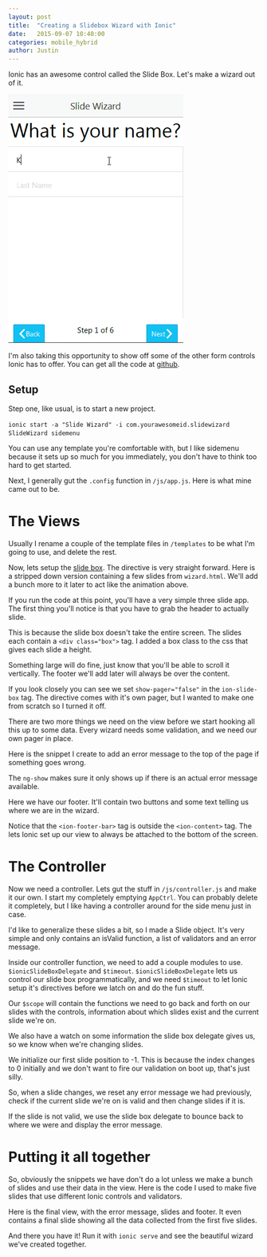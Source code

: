 ```yaml
---
layout: post
title:  "Creating a Slidebox Wizard with Ionic"
date:   2015-09-07 10:40:00
categories: mobile_hybrid
author: Justin
---
```


Ionic has an awesome control called the Slide Box. Let's make a wizard out of it.

![A wizard needs a beard](/images/slide-wizard/preview.gif)

I'm also taking this opportunity to show off some of the other form controls Ionic has to offer. You can get all the code at [github](https://github.com/ScienceVikings/SlideWizard).

## Setup

Step one, like usual, is to start a new project.

`ionic start -a "Slide Wizard" -i com.yourawesomeid.slidewizard SlideWizard sidemenu`

You can use any template you're comfortable with, but I like sidemenu because it sets up so much for you immediately, you don't have to think too hard to get started.

Next, I generally gut the `.config` function in `/js/app.js`. Here is what mine came out to be.

<script src="https://gist.github.com/jbasinger/8c56ae6b0b8f60d1c6d2.js?file=app.js"></script>

# The Views

Usually I rename a couple of the template files in `/templates` to be what I'm going to use, and delete the rest.

Now, lets setup the [slide box](http://ionicframework.com/docs/api/directive/ionSlideBox/). The directive is very straight forward. Here is a stripped down version containing a few slides from `wizard.html`. We'll add a bunch more to it later to act like the animation above.

<script src="https://gist.github.com/jbasinger/8c56ae6b0b8f60d1c6d2.js?file=slidebox-init.html"></script>

If you run the code at this point, you'll have a very simple three slide app. The first thing you'll notice is that you have to grab the header to actually slide.

This is because the slide box doesn't take the entire screen. The slides each contain a `<div class="box">` tag. I added a box class to the css that gives each slide a height.

Something large will do fine, just know that you'll be able to scroll it vertically. The footer we'll add later will always be over the content.

If you look closely you can see we set `show-pager="false"` in the `ion-slide-box` tag. The directive comes with it's own pager, but I wanted to make one from scratch so I turned it off.

There are two more things we need on the view before we start hooking all this up to some data. Every wizard needs some validation, and we need our own pager in place.

Here is the snippet I create to add an error message to the top of the page if something goes wrong.

<script src="https://gist.github.com/jbasinger/8c56ae6b0b8f60d1c6d2.js?file=validation-snip.html"></script>

The `ng-show` makes sure it only shows up if there is an actual error message available.

Here we have our footer. It'll contain two buttons and some text telling us where we are in the wizard.

<script src="https://gist.github.com/jbasinger/8c56ae6b0b8f60d1c6d2.js?file=footer-snip.html"></script>

Notice that the `<ion-footer-bar>` tag is outside the `<ion-content>` tag. The lets Ionic set up our view to always be attached to the bottom of the screen.

# The Controller

Now we need a controller. Lets gut the stuff in `/js/controller.js` and make it our own. I start my completely emptying `AppCtrl`. You can probably delete it completely, but I like having a controller around for the side menu just in case.

I'd like to generalize these slides a bit, so I made a Slide object. It's very simple and only contains an isValid function, a list of validators and an error message.

<script src="https://gist.github.com/jbasinger/8c56ae6b0b8f60d1c6d2.js?file=slide-object-snip.js"></script>

Inside our controller function, we need to add a couple modules to use. `$ionicSlideBoxDelegate` and `$timeout`. `$ionicSlideBoxDelegate` lets us control our slide box programmatically, and we need `$timeout` to let Ionic setup it's directives before we latch on and do the fun stuff.

Our `$scope` will contain the functions we need to go back and forth on our slides with the controls, information about which slides exist and the current slide we're on.

We also have a watch on some information the slide box delegate gives us, so we know when we're changing slides.

<script src="https://gist.github.com/jbasinger/8c56ae6b0b8f60d1c6d2.js?file=scope-functions.js"></script>

We initialize our first slide position to -1. This is because the index changes to 0 initially and we don't want to fire our validation on boot up, that's just silly.

So, when a slide changes, we reset any error message we had previously, check if the current slide we're on is valid and then change slides if it is.

If the slide is not valid, we use the slide box delegate to bounce back to where we were and display the error message.

# Putting it all together

So, obviously the snippets we have don't do a lot unless we make a bunch of slides and use their data in the view. Here is the code I used to make five slides that use different Ionic controls and validators.

<script src="https://gist.github.com/jbasinger/8c56ae6b0b8f60d1c6d2.js?file=scope-slides.js"></script>

Here is the final view, with the error message, slides and footer. It even contains a final slide showing all the data collected from the first five slides.

<script src="https://gist.github.com/jbasinger/8c56ae6b0b8f60d1c6d2.js?file=wizard.html"></script>

And there you have it! Run it with `ionic serve` and see the beautiful wizard we've created together.
